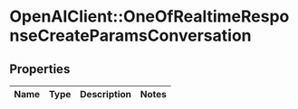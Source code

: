 # OpenAIClient::OneOfRealtimeResponseCreateParamsConversation

## Properties
Name | Type | Description | Notes
------------ | ------------- | ------------- | -------------

